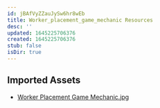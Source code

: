 ```yaml
---
id: jBAfVyZZauJySw6hr8wEb
title: Worker_placement_game_mechanic Resources
desc: ''
updated: 1645225706376
created: 1645225706376
stub: false
isDir: true
---
```

## Imported Assets
- [Worker Placement Game Mechanic.jpg](/assets/worker-placement-game-mechanic-XHuMJFeED1wu.jpg)
